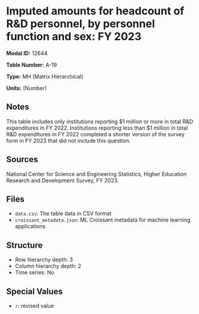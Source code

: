 # Imputed amounts for headcount of R&D personnel, by personnel function and sex: FY 2023

**Modal ID:** 12644

**Table Number:** A-19

**Type:** MH (Matrix Hierarchical)

**Units:** (Number)

## Notes

This table includes only institutions reporting $1 million or more in total R&D expenditures in FY 2022. Institutions reporting less than $1 million in total R&D expenditures in FY 2022 completed a shorter version of the survey form in FY 2023 that did not include this question.

## Sources

National Center for Science and Engineering Statistics, Higher Education Research and Development Survey, FY 2023.

## Files

- `data.csv`: The table data in CSV format
- `croissant_metadata.json`: ML Croissant metadata for machine learning applications

## Structure

- Row hierarchy depth: 3
- Column hierarchy depth: 2
- Time series: No

## Special Values

- `r`: revised value
